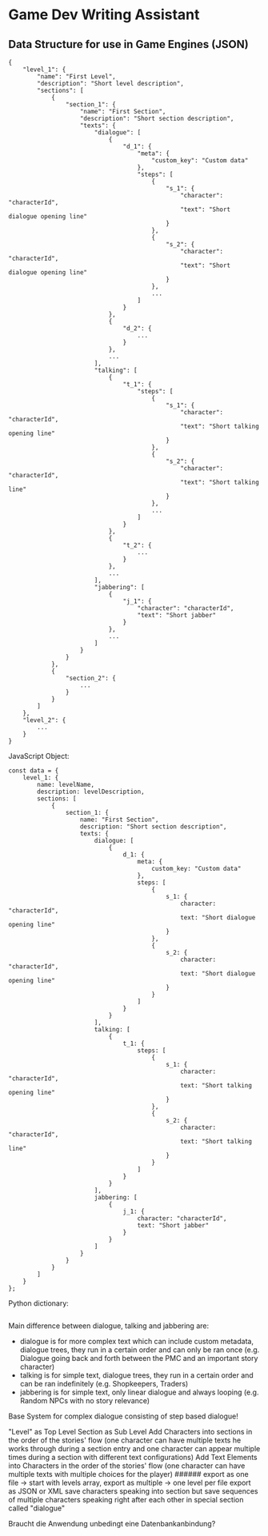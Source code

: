 # Game Dev Writing Assistant

## Data Structure for use in Game Engines (JSON)
```
{
    "level_1": {
        "name": "First Level",
        "description": "Short level description",
        "sections": [
            {
                "section_1": {
                    "name": "First Section",
                    "description": "Short section description",
                    "texts": {
                        "dialogue": [
                            {
                                "d_1": {
                                    "meta": {
                                        "custom_key": "Custom data"
                                    },
                                    "steps": [
                                        {
                                            "s_1": {
                                                "character": "characterId",
                                                "text": "Short dialogue opening line"
                                            }
                                        },
                                        {
                                            "s_2": {
                                                "character": "characterId",
                                                "text": "Short dialogue opening line"
                                            }
                                        },
                                        ...
                                    ]
                                }
                            },
                            {
                                "d_2": {
                                    ...
                                }
                            },
                            ...
                        ],
                        "talking": [
                            {
                                "t_1": {
                                    "steps": [
                                        {
                                            "s_1": {
                                                "character": "characterId",
                                                "text": "Short talking opening line"
                                            }
                                        },
                                        {
                                            "s_2": {
                                                "character": "characterId",
                                                "text": "Short talking line"
                                            }
                                        },
                                        ...
                                    ]
                                }
                            },
                            {
                                "t_2": {
                                    ...
                                }
                            },
                            ...
                        ],
                        "jabbering": [
                            {
                                "j_1": {
                                    "character": "characterId",
                                    "text": "Short jabber"
                                }
                            },
                            ...
                        ]
                    }
                }
            },
            {
                "section_2": {
                    ...
                }
            }
        ]
    },
    "level_2": {
        ...
    }
}
```

JavaScript Object:
```
const data = {
    level_1: {
        name: levelName,
        description: levelDescription,
        sections: [
            {
                section_1: {
                    name: "First Section",
                    description: "Short section description",
                    texts: {
                        dialogue: [
                            {
                                d_1: {
                                    meta: {
                                        custom_key: "Custom data"
                                    },
                                    steps: [
                                        {
                                            s_1: {
                                                character: "characterId",
                                                text: "Short dialogue opening line"
                                            }
                                        },
                                        {
                                            s_2: {
                                                character: "characterId",
                                                text: "Short dialogue opening line"
                                            }
                                        }
                                    ]
                                }
                            }
                        ],
                        talking: [
                            {
                                t_1: {
                                    steps: [
                                        {
                                            s_1: {
                                                character: "characterId",
                                                text: "Short talking opening line"
                                            }
                                        },
                                        {
                                            s_2: {
                                                character: "characterId",
                                                text: "Short talking line"
                                            }
                                        }
                                    ]
                                }
                            }
                        ],
                        jabbering: [
                            {
                                j_1: {
                                    character: "characterId",
                                    text: "Short jabber"
                                }
                            }
                        ]
                    }
                }
            }
        ]
    }
};
```

Python dictionary:
```

```

Main difference between dialogue, talking and jabbering are:
- dialogue is for more complex text which can include custom metadata, dialogue trees, they run in a certain order and can only be ran once (e.g. Dialogue going back and forth between the PMC and an important story character)
- talking is for simple text, dialogue trees, they run in a certain order and can be ran indefinitely (e.g. Shopkeepers, Traders)
- jabbering is for simple text, only linear dialogue and always looping (e.g. Random NPCs with no story relevance)

Base System for complex dialogue consisting of step based dialogue!

"Level" as Top Level
Section as Sub Level
Add Characters into sections in the order of the stories' flow (one character can have multiple texts he works through during a section entry and one character can appear multiple times during a section with different text configurations)
Add Text Elements into Characters in the order of the stories' flow (one character can have multiple texts with multiple choices for the player) ######
export as one file -> start with levels array, export as multiple -> one level per file
export as JSON or XML
save characters speaking into section but save sequences of multiple characters speaking right after each other in special section called "dialogue"


Braucht die Anwendung unbedingt eine Datenbankanbindung? 